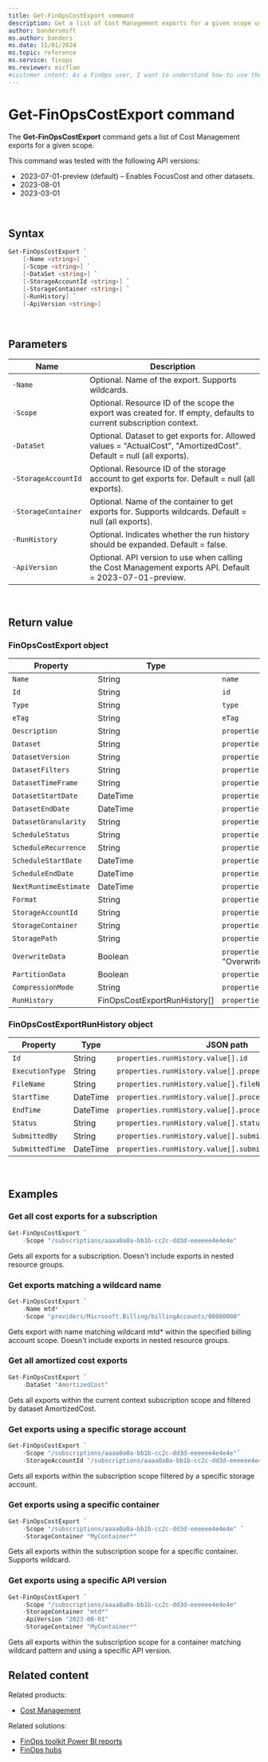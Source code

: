 ```yaml
---
title: Get-FinOpsCostExport command
description: Get a list of Cost Management exports for a given scope using the Get-FinOpsCostExport command in the FinOpsToolkit module.
author: bandersmsft
ms.author: banders
ms.date: 11/01/2024
ms.topic: reference
ms.service: finops
ms.reviewer: micflan
#customer intent: As a FinOps user, I want to understand how to use the what Get-FinOpsCostExport command in the FinOpsToolkit module.
---
```


<!-- markdownlint-disable-next-line MD025 -->
# Get-FinOpsCostExport command

The **Get-FinOpsCostExport** command gets a list of Cost Management exports for a given scope.

This command was tested with the following API versions:

- 2023-07-01-preview (default) – Enables FocusCost and other datasets.
- 2023-08-01
- 2023-03-01

<br>

## Syntax

```powershell
Get-FinOpsCostExport `
    [-Name <string>] `
    [-Scope <string>] `
    [-DataSet <string>] `
    [-StorageAccountId <string>] `
    [-StorageContainer <string>] `
    [-RunHistory] `
    [-ApiVersion <string>]
```

<br>

## Parameters

| Name                | Description                                                                                                         |
| ------------------- | ------------------------------------------------------------------------------------------------------------------- |
| `‑Name`             | Optional. Name of the export. Supports wildcards.                                                                   |
| `‑Scope`            | Optional. Resource ID of the scope the export was created for. If empty, defaults to current subscription context.  |
| `‑DataSet`          | Optional. Dataset to get exports for. Allowed values = "ActualCost", "AmortizedCost". Default = null (all exports). |
| `‑StorageAccountId` | Optional. Resource ID of the storage account to get exports for. Default = null (all exports).                      |
| `‑StorageContainer` | Optional. Name of the container to get exports for. Supports wildcards. Default = null (all exports).               |
| `‑RunHistory`       | Optional. Indicates whether the run history should be expanded. Default = false.                                    |
| `‑ApiVersion`       | Optional. API version to use when calling the Cost Management exports API. Default = 2023-07-01-preview.            |

<br>

## Return value

### FinOpsCostExport object

| Property              | Type                         | JSON path                                                                    |
| --------------------- | ---------------------------- | ---------------------------------------------------------------------------- |
| `Name`                | String                       | `name`                                                                       |
| `Id`                  | String                       | `id`                                                                         |
| `Type`                | String                       | `type`                                                                       |
| `eTag`                | String                       | `eTag`                                                                       |
| `Description`         | String                       | `properties.exportDescription`                                               |
| `Dataset`             | String                       | `properties.definition.type`                                                 |
| `DatasetVersion`      | String                       | `properties.definition.configuration.dataVersion`                            |
| `DatasetFilters`      | String                       | `properties.definition.configuration.filter`                                 |
| `DatasetTimeFrame`    | String                       | `properties.definition.timeframe`                                            |
| `DatasetStartDate`    | DateTime                     | `properties.definition.timePeriod.from`                                      |
| `DatasetEndDate`      | DateTime                     | `properties.definition.timePeriod.to`                                        |
| `DatasetGranularity`  | String                       | `properties.definition.dataset.granularity`                                  |
| `ScheduleStatus`      | String                       | `properties.schedule.status`                                                 |
| `ScheduleRecurrence`  | String                       | `properties.schedule.recurrence`                                             |
| `ScheduleStartDate`   | DateTime                     | `properties.schedule.recurrencePeriod.from`                                  |
| `ScheduleEndDate`     | DateTime                     | `properties.schedule.recurrencePeriod.to`                                    |
| `NextRuntimeEstimate` | DateTime                     | `properties.nextRunTimeEstimate`                                             |
| `Format`              | String                       | `properties.format`                                                          |
| `StorageAccountId`    | String                       | `properties.deliveryInfo.destination.resourceId`                             |
| `StorageContainer`    | String                       | `properties.deliveryInfo.destination.container`                              |
| `StoragePath`         | String                       | `properties.deliveryInfo.destination.rootfolderpath`                         |
| `OverwriteData`       | Boolean                      | `properties.deliveryInfo.dataOverwriteBehavior` == "OverwritePreviousReport" |
| `PartitionData`       | Boolean                      | `properties.deliveryInfo.partitionData`                                      |
| `CompressionMode`     | String                       | `properties.deliveryInfo.compressionMode`                                    |
| `RunHistory`          | FinOpsCostExportRunHistory[] | `properties.runHistory.value`                                                |

### FinOpsCostExportRunHistory object

| Property        | Type     | JSON path                                                |
| --------------- | -------- | -------------------------------------------------------- |
| `Id`            | String   | `properties.runHistory.value[].id`                       |
| `ExecutionType` | String   | `properties.runHistory.value[].properties.executionType` |
| `FileName`      | String   | `properties.runHistory.value[].fileName`                 |
| `StartTime`     | DateTime | `properties.runHistory.value[].processingStartTime`      |
| `EndTime`       | DateTime | `properties.runHistory.value[].processingEndTime`        |
| `Status`        | String   | `properties.runHistory.value[].status`                   |
| `SubmittedBy`   | String   | `properties.runHistory.value[].submittedBy`              |
| `SubmittedTime` | DateTime | `properties.runHistory.value[].submittedTime`            |

<br>

## Examples

### Get all cost exports for a subscription

```powershell
Get-FinOpsCostExport `
    -Scope "/subscriptions/aaaa0a0a-bb1b-cc2c-dd3d-eeeeee4e4e4e"
```

Gets all exports for a subscription. Doesn't include exports in nested resource groups.

### Get exports matching a wildcard name

```powershell
Get-FinOpsCostExport `
    -Name mtd* `
    -Scope "providers/Microsoft.Billing/billingAccounts/00000000"
```

Gets export with name matching wildcard mtd\* within the specified billing account scope. Doesn't include exports in nested resource groups.

### Get all amortized cost exports

```powershell
Get-FinOpsCostExport `
    -DataSet "AmortizedCost"
```

Gets all exports within the current context subscription scope and filtered by dataset AmortizedCost.

### Get exports using a specific storage account

```powershell
Get-FinOpsCostExport `
    -Scope "/subscriptions/aaaa0a0a-bb1b-cc2c-dd3d-eeeeee4e4e4e"`
    -StorageAccountId "/subscriptions/aaaa0a0a-bb1b-cc2c-dd3d-eeeeee4e4e4e/resourceGroups/MyResourceGroup/providers/Microsoft.Storage/storageAccounts/MyStorageAccount"
```

Gets all exports within the subscription scope filtered by a specific storage account.

### Get exports using a specific container

```powershell
Get-FinOpsCostExport `
    -Scope "/subscriptions/aaaa0a0a-bb1b-cc2c-dd3d-eeeeee4e4e4e" `
    -StorageContainer "MyContainer*"
```

Gets all exports within the subscription scope for a specific container. Supports wildcard.

### Get exports using a specific API version

```powershell
Get-FinOpsCostExport `
    -Scope "/subscriptions/aaaa0a0a-bb1b-cc2c-dd3d-eeeeee4e4e4e"
    -StorageContainer "mtd*"
    -ApiVersion "2023-08-01"
    -StorageContainer "MyContainer*"
```

Gets all exports within the subscription scope for a container matching wildcard pattern and using a specific API version.
<br>

## Related content

Related products:

- [Cost Management](/azure/cost-management-billing/costs/)

Related solutions:

- [FinOps toolkit Power BI reports](../../power-bi/reports.md)
- [FinOps hubs](../../hubs/finops-hubs-overview.md)

<br>
